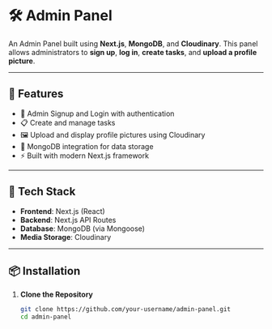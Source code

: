 # 🛠️ Admin Panel

An Admin Panel built using **Next.js**, **MongoDB**, and **Cloudinary**. This panel allows administrators to **sign up**, **log in**, **create tasks**, and **upload a profile picture**.

---

## 🚀 Features

- 🔐 Admin Signup and Login with authentication
- 📋 Create and manage tasks
- 🖼️ Upload and display profile pictures using Cloudinary
- 🧠 MongoDB integration for data storage
- ⚡ Built with modern Next.js framework

---

## 🧰 Tech Stack

- **Frontend**: Next.js (React)
- **Backend**: Next.js API Routes
- **Database**: MongoDB (via Mongoose)
- **Media Storage**: Cloudinary

---

## 📦 Installation

1. **Clone the Repository**
   ```bash
   git clone https://github.com/your-username/admin-panel.git
   cd admin-panel
